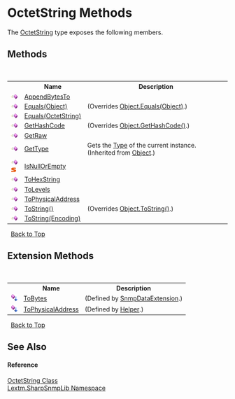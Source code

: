 # OctetString Methods
 

The <a href="T_Lextm_SharpSnmpLib_OctetString">OctetString</a> type exposes the following members.


## Methods
&nbsp;<table><tr><th></th><th>Name</th><th>Description</th></tr><tr><td>![Public method](media/pubmethod.gif "Public method")</td><td><a href="M_Lextm_SharpSnmpLib_OctetString_AppendBytesTo">AppendBytesTo</a></td><td /></tr><tr><td>![Public method](media/pubmethod.gif "Public method")</td><td><a href="M_Lextm_SharpSnmpLib_OctetString_Equals_1">Equals(Object)</a></td><td> (Overrides <a href="https://docs.microsoft.com/dotnet/api/system.object.equals#System_Object_Equals_System_Object_" target="_blank" rel="noopener noreferrer">Object.Equals(Object)</a>.)</td></tr><tr><td>![Public method](media/pubmethod.gif "Public method")</td><td><a href="M_Lextm_SharpSnmpLib_OctetString_Equals">Equals(OctetString)</a></td><td /></tr><tr><td>![Public method](media/pubmethod.gif "Public method")</td><td><a href="M_Lextm_SharpSnmpLib_OctetString_GetHashCode">GetHashCode</a></td><td> (Overrides <a href="https://docs.microsoft.com/dotnet/api/system.object.gethashcode#System_Object_GetHashCode" target="_blank" rel="noopener noreferrer">Object.GetHashCode()</a>.)</td></tr><tr><td>![Public method](media/pubmethod.gif "Public method")</td><td><a href="M_Lextm_SharpSnmpLib_OctetString_GetRaw">GetRaw</a></td><td /></tr><tr><td>![Public method](media/pubmethod.gif "Public method")</td><td><a href="https://docs.microsoft.com/dotnet/api/system.object.gettype#System_Object_GetType" target="_blank" rel="noopener noreferrer">GetType</a></td><td>
Gets the <a href="https://docs.microsoft.com/dotnet/api/system.type" target="_blank" rel="noopener noreferrer">Type</a> of the current instance.
 (Inherited from <a href="https://docs.microsoft.com/dotnet/api/system.object" target="_blank" rel="noopener noreferrer">Object</a>.)</td></tr><tr><td>![Public method](media/pubmethod.gif "Public method")![Static member](media/static.gif "Static member")</td><td><a href="M_Lextm_SharpSnmpLib_OctetString_IsNullOrEmpty">IsNullOrEmpty</a></td><td /></tr><tr><td>![Public method](media/pubmethod.gif "Public method")</td><td><a href="M_Lextm_SharpSnmpLib_OctetString_ToHexString">ToHexString</a></td><td /></tr><tr><td>![Public method](media/pubmethod.gif "Public method")</td><td><a href="M_Lextm_SharpSnmpLib_OctetString_ToLevels">ToLevels</a></td><td /></tr><tr><td>![Public method](media/pubmethod.gif "Public method")</td><td><a href="M_Lextm_SharpSnmpLib_OctetString_ToPhysicalAddress">ToPhysicalAddress</a></td><td /></tr><tr><td>![Public method](media/pubmethod.gif "Public method")</td><td><a href="M_Lextm_SharpSnmpLib_OctetString_ToString">ToString()</a></td><td> (Overrides <a href="https://docs.microsoft.com/dotnet/api/system.object.tostring#System_Object_ToString" target="_blank" rel="noopener noreferrer">Object.ToString()</a>.)</td></tr><tr><td>![Public method](media/pubmethod.gif "Public method")</td><td><a href="M_Lextm_SharpSnmpLib_OctetString_ToString_1">ToString(Encoding)</a></td><td /></tr></table>&nbsp;
<a href="#octetstring-methods">Back to Top</a>

## Extension Methods
&nbsp;<table><tr><th></th><th>Name</th><th>Description</th></tr><tr><td>![Public Extension Method](media/pubextension.gif "Public Extension Method")</td><td><a href="M_Lextm_SharpSnmpLib_SnmpDataExtension_ToBytes">ToBytes</a></td><td> (Defined by <a href="T_Lextm_SharpSnmpLib_SnmpDataExtension">SnmpDataExtension</a>.)</td></tr><tr><td>![Public Extension Method](media/pubextension.gif "Public Extension Method")</td><td><a href="M_Lextm_SharpSnmpLib_Helper_ToPhysicalAddress">ToPhysicalAddress</a></td><td> (Defined by <a href="T_Lextm_SharpSnmpLib_Helper">Helper</a>.)</td></tr></table>&nbsp;
<a href="#octetstring-methods">Back to Top</a>

## See Also


#### Reference
<a href="T_Lextm_SharpSnmpLib_OctetString">OctetString Class</a><br /><a href="N_Lextm_SharpSnmpLib">Lextm.SharpSnmpLib Namespace</a><br />